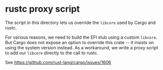 # rustc proxy script

The script in this directory lets us override the `libcore` used by
Cargo and rustc.

For various reasons, we need to build the EFI stub using a custom
`libcore`. But Cargo does not expose an option to override this crate --
it insists on using the system version instead. As a workaround, we
write a proxy script to add our `libcore` directly to the call to rustc.

See <https://github.com/rust-lang/cargo/issues/1606>
